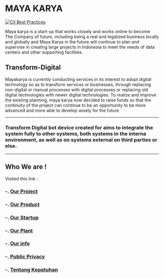 # MAYA KARYA 

[![CII Best Practices](https://bestpractices.coreinfrastructure.org/projects/3251/badge)](https://bestpractices.coreinfrastructure.org/projects/3251)

Maya karya is a start-up that works closely and works online to become The Company of future, including being a real and legalized business locally and globally and Maya Karya in the future will continue to plan and supervise in creating large projects in Indonesia to meet the needs of data centers and other supporting facilities.

## Transform-Digital

Mayakarya is currently conducting services in its interest to adopt digital technology so as to transform services or businesses, through replacing non-digital or manual processes with digital processes or replacing old digital technologies with newer digital technologies.
To realize and improve the existing planning, maya karya now decided to raise funds so that the continuity of the project can continue to be an opportunity to be more advanced and more able to develop wisely for the future

***
### Transform Digital  bot device created for aims to integrate the system fully to other systems, both systems in the interna environment, as well as on systems external on third parties or else. 
---
## Who We are !
Visited this link : 
### -. [Our Project](https://github.com/transdigiware/Transform-Digital)
### -. [Our Product](https://github.com/transdigiware/mayakarya)
### -. [Our Startup](https://angel.co/indonesia-transform-education)
### -. [Our Plant](https://www.f6s.com/mayakarya)
### -. [Our info](https://www.crunchbase.com/organization/the-amh-news-syndicate)
### -. [Public  Privacy](https://transdigiware.github.io/PURI/)
### -. [Tentang Kepatuhan](https://transdigiware.github.io/GDPR)

